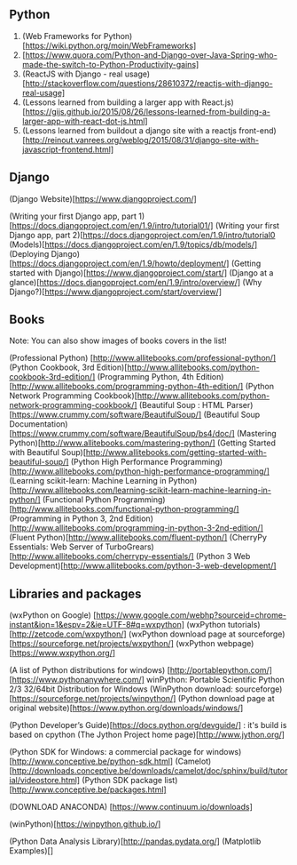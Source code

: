 
Python
------------------------
1. (Web Frameworks for Python) [https://wiki.python.org/moin/WebFrameworks]
2. [https://www.quora.com/Python-and-Django-over-Java-Spring-who-made-the-switch-to-Python-Productivity-gains]
3. (ReactJS with Django - real usage) [http://stackoverflow.com/questions/28610372/reactjs-with-django-real-usage]
4. (Lessons learned from building a larger app with React.js) [https://gijs.github.io/2015/08/26/lessons-learned-from-building-a-larger-app-with-react-dot-js.html]
5. (Lessons learned from buildout a django site with a reactjs front-end)[http://reinout.vanrees.org/weblog/2015/08/31/django-site-with-javascript-frontend.html]

Django
-----------------------
(Django Website)[https://www.djangoproject.com/]

(Writing your first Django app, part 1) [https://docs.djangoproject.com/en/1.9/intro/tutorial01/]
(Writing your first Django app, part 2)[https://docs.djangoproject.com/en/1.9/intro/tutorial0
(Models)[https://docs.djangoproject.com/en/1.9/topics/db/models/]
(Deploying Django)[https://docs.djangoproject.com/en/1.9/howto/deployment/]
(Getting started with Django)[https://www.djangoproject.com/start/]
(Django at a glance)[https://docs.djangoproject.com/en/1.9/intro/overview/]
(Why Django?)[https://www.djangoproject.com/start/overview/]


Books 
-----------------------
Note: You can also show images of books covers in the list!

(Professional Python) [http://www.allitebooks.com/professional-python/]
(Python Cookbook, 3rd Edition)[http://www.allitebooks.com/python-cookbook-3rd-edition/]
(Programming Python, 4th Edition)[http://www.allitebooks.com/programming-python-4th-edition/]
(Python Network Programming Cookbook)[http://www.allitebooks.com/python-network-programming-cookbook/]
(Beautiful Soup : HTML Parser)[https://www.crummy.com/software/BeautifulSoup/]
(Beautiful Soup Documentation) [https://www.crummy.com/software/BeautifulSoup/bs4/doc/]
(Mastering Python)[http://www.allitebooks.com/mastering-python/]
(Getting Started with Beautiful Soup)[http://www.allitebooks.com/getting-started-with-beautiful-soup/]
(Python High Performance Programming)[http://www.allitebooks.com/python-high-performance-programming/]
(Learning scikit-learn: Machine Learning in Python)[http://www.allitebooks.com/learning-scikit-learn-machine-learning-in-python/]
(Functional Python Programming)[http://www.allitebooks.com/functional-python-programming/]
(Programming in Python 3, 2nd Edition)[http://www.allitebooks.com/programming-in-python-3-2nd-edition/]
(Fluent Python)[http://www.allitebooks.com/fluent-python/]
(CherryPy Essentials: Web Server of TurboGrears)[http://www.allitebooks.com/cherrypy-essentials/]
(Python 3 Web Development)[http://www.allitebooks.com/python-3-web-development/]


Libraries and packages
------------------------
(wxPython on Google) [https://www.google.com/webhp?sourceid=chrome-instant&ion=1&espv=2&ie=UTF-8#q=wxpython]
(wxPython tutorials) [http://zetcode.com/wxpython/]
(wxPython download page at sourceforge)[https://sourceforge.net/projects/wxpython/]
(wxPython webpage)[https://www.wxpython.org/]

(A list of Python distributions for windows) [http://portablepython.com/]
[https://www.pythonanywhere.com/]
winPython: Portable Scientific Python 2/3 32/64bit Distribution for Windows
(WinPython download: sourceforge) [https://sourceforge.net/projects/winpython/]
(Python download page at original website)[https://www.python.org/downloads/windows/]

(Python Developer’s Guide)[https://docs.python.org/devguide/]  : it's build is based on cpython
(The Jython Project home page)[http://www.jython.org/]

(Python SDK for Windows: a commercial package for windows)[http://www.conceptive.be/python-sdk.html]
(Camelot)[http://downloads.conceptive.be/downloads/camelot/doc/sphinx/build/tutorial/videostore.html]
(Python SDK package list)[http://www.conceptive.be/packages.html]

(DOWNLOAD ANACONDA) [https://www.continuum.io/downloads]

(winPython)[https://winpython.github.io/]

(Python Data Analysis Library)[http://pandas.pydata.org/]
(Matplotlib Examples)[]








